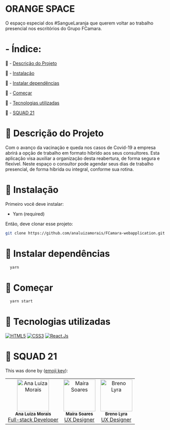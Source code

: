 # ORANGE SPACE

O espaço especial dos #SangueLaranja que querem voltar ao trabalho presencial nos escritórios do Grupo FCamara.


# - Índice:

<a name="ancor"></a>
:pushpin: - [Descrição do Projeto](#ancor1)

:pushpin: - [Instalação](#ancor2)

:pushpin: - [Instalar dependências](#ancor3)

:pushpin: - [Começar](#ancor4)

:pushpin: - [Tecnologias utilizadas](#ancor5)

:pushpin: - [SQUAD 21](#ancor6)

<a id="ancor1"></a>
# :speech_balloon: Descrição do Projeto

  Com o avanço da vacinação e queda nos casos de Covid-19 a empresa abrirá a opção de trabalho em formato híbrido aos seus consultores. Esta aplicação visa auxiliar a organização desta reabertura, de forma segura e flexível. Neste espaço o consultor pode agendar seus dias de trabalho presencial, de forma híbrida ou integral, conforme sua rotina.

<a id="ancor2"></a>
# :speech_balloon: Instalação

Primeiro você deve instalar:

- Yarn (required)

Então, deve clonar esse projeto:

```bash
git clone https://github.com/analuizamorais/FCamara-webapplication.git
```

<a id="ancor3"></a>
# :speech_balloon: Instalar dependências

```bash
  yarn
```

<a id="ancor4"></a>
# :speech_balloon: Começar

```bash
  yarn start
```

<a id="ancor5"></a>

# :speech_balloon: Tecnologias utilizadas

[![HTML5](https://img.shields.io/badge/Html-orange?style=for-the-badge&logo=Html5&logoColor=ffffff)](#)
[![CSS3](https://img.shields.io/badge/css-blue?style=for-the-badge&logo=Css3&logoColor=ffffff)](#)
[![React.Js](https://img.shields.io/badge/React.Js-blue?style=for-the-badge&logo=React&logoColor=ffffff)](#)

# :speech_balloon: SQUAD 21

This was done by ([emoji key](https://allcontributors.org/docs/en/emoji-key)):

<!-- ALL-CONTRIBUTORS-LIST:START - Do not remove or modify this section -->
<!-- prettier-ignore-start -->
<!-- markdownlint-disable -->
<table>
  <tr>
    <td align="center"><img src="https://avatars.githubusercontent.com/u/80929132?v=4" width="100px;" alt="Ana Luiza Morais"/><br /><sub><b>Ana Luiza Morais</b></sub></a><br /><a href="https://www.linkedin.com/in/analuizamorais/" title="LinkedIn">Full-stack Developer</a></td>
    <td align="center"><img src="https://media-exp1.licdn.com/dms/image/D4E35AQFM2q6M0UE5iw/profile-framedphoto-shrink_800_800/0/1622925276532?e=1631847600&v=beta&t=Lw25-RUrwrMCLNk8Pet0lQ0HZugRQdFFuG_pIZFJLxA" width="100px;" alt="Maíra Soares"/><br /><sub><b>Maíra Soares</b></sub></a><br /><a href="https://www.linkedin.com/in/mairalsoares/" title="LinkedIn">UX Designer</a></td>
    <td align="center"><img src="https://media-exp1.licdn.com/dms/image/C4E03AQHoe0TNXNJyZQ/profile-displayphoto-shrink_800_800/0/1558548298462?e=1637193600&v=beta&t=59UnvNZ_nn9btuBvVOxaKCR4hP0H67CNbyTHOn0L3lU" width="100px;" alt="Breno Lyra"/><br /><sub><b>Breno Lyra</b></sub></a><br /><a href="https://www.linkedin.com/in/brenolyra/" title="LinkedIn">UX Designer</a></td>
  </tr>
</table>
